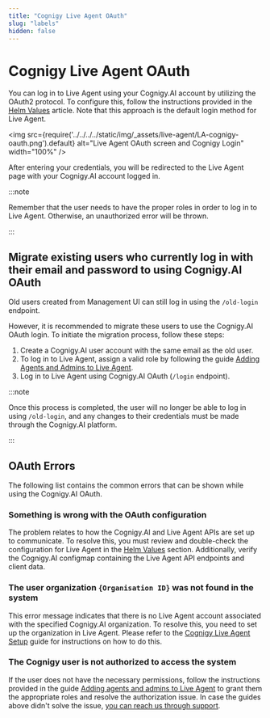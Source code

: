 ```yaml
---
title: "Cognigy Live Agent OAuth" 
slug: "labels" 
hidden: false 
---
```


# Cognigy Live Agent OAuth

You can log in to Live Agent using your Cognigy.AI account by utilizing the OAuth2 protocol.
To configure this, follow the instructions provided in the [Helm Values](../helm-values/helm-values.md) article. Note that this approach is the default login method for Live Agent.

<img src={require('../../../../static/img/_assets/live-agent/LA-cognigy-oauth.png').default} alt="Live Agent OAuth screen and Cognigy Login" width="100%" />


After entering your credentials, you will be redirected to the Live Agent page with your Cognigy.AI account logged in.

:::note

  Remember that the user needs to have the proper roles in order to log in to Live Agent. Otherwise, an unauthorized error will be thrown.

:::


## Migrate existing users who currently log in with their email and password to using Cognigy.AI OAuth

Old users created from Management UI can still log in using the `/old-login` endpoint.

However, it is recommended to migrate these users to use the Cognigy.AI OAuth login. To initiate the migration process, follow these steps:

1. Create a Cognigy.AI user account with the same email as the old user. 
2. To log in to Live Agent, assign a valid role by following the guide [Adding Agents and Admins to Live Agent](../../getting-started/live-agent-setup/live-agent-setup-agents.md). 
3. Log in to Live Agent using Cognigy.AI OAuth (`/login` endpoint).

:::note

  Once this process is completed, the user will no longer be able to log in using `/old-login`, and any changes to their credentials must be made through the Cognigy.AI platform.

:::


## OAuth Errors

The following list contains the common errors that can be shown while using the Cognigy.AI OAuth.

### Something is wrong with the OAuth configuration

The problem relates to how the Cognigy.AI and Live Agent APIs are set up to communicate. To resolve this, you must review and double-check the configuration for Live Agent in the [Helm Values](../helm-values/helm-values.md#oauth) section. Additionally, verify the Cognigy.AI configmap containing the Live Agent API endpoints and client data.

### The user organization `{Organisation ID}` was not found in the system

This error message indicates that there is no Live Agent account associated with the specified Cognigy.AI organization. To resolve this, you need to set up the organization in Live Agent. Please refer to the [Cognigy Live Agent Setup](../../getting-started/live-agent-setup/live-agent-setup-org.md) guide for instructions on how to do this.

### The Cognigy user is not authorized to access the system

If the user does not have the necessary permissions, follow the instructions provided in the guide [Adding agents and admins to Live Agent](../../getting-started/live-agent-setup/live-agent-setup-agents.md) to grant them the appropriate roles and resolve the authorization issue.
In case the guides above didn't solve the issue, [you can reach us through support](https://support.cognigy.com/hc/en-us/requests/new?).
